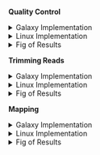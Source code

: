 **Quality Control**

<details >
<summary>Galaxy Implementation</summary>
<br>
-Select the **FastQC tool** with the following parameters
1. &quot;Short read data from your current history&quot;: Choose here either only the SRR891268\_R1 file with param-file or use param-files; use Multiple datasets to choose both SRR891268\_R1 and SRR891268\_R2.
2. Inspect the web page output of FastQC tool for the SRR891268\_R1 sample. Check what adapters are found at the end of the reads.
</details>  
<details >
<summary>Linux Implementation</summary>
<br>
  
-Download the FastQC module
Note: FASTQC requires java and javac installed for implementation and you need to run the fastqc file from the folder (using the relative/absolute links to the sequence reads)
```python
$ sudo apt install default-jre
```
```python
$ sudo apt install default-jdk
```
-Make the “fastqc” an executable file
```python
$ chmod 755 fastqc
```
-Run the fastqc on all sequenced reads from its folder
```python  
$ fastqc SRR891268_chr22_enriched_R1.fastq SRR891268_chr22_enriched_R2.fastq  
``` 
The report for each file is generated as an html file and a zip file containing more files that can be customised for reports. Look into the html files
</details>

<details >
<summary>Fig of Results</summary>
<br>  
<img src="https://user-images.githubusercontent.com/81503326/130265525-1612f50e-4f16-49ef-91cd-75f6ca537464.PNG" "" style="height: 100px; width:100px;"/>
<p align = left >Output of the LINUX chr22 bed file</p>
</details>   

**Trimming Reads**
  
<details >
<summary>Galaxy Implementation</summary>
<br>
  
-Select the **Cutadapt tool** with the following parameters

1. &quot;Single-end or Paired-end reads?&quot;: Paired-end

1. param-file &quot;FASTQ/A file #1&quot;: select SRR891268\_R1
2. param-file &quot;FASTQ/A file #2&quot;: select SRR891268\_R2
3. In &quot;Read 1 Options&quot;:

In &quot;3&#39; (End) Adapters&quot;:

param-repeat &quot;Insert 3&#39; (End) Adapters&quot;

&quot;Source&quot;: Enter custom sequence

&quot;Enter custom 3&#39; adapter name (Optional if Multiple output is &#39;No&#39;)&quot;: Nextera R1

&quot;Enter custom 3&#39; adapter sequence&quot;: CTGTCTCTTATACACATCTCCGAGCCCACGAGAC

1. In &quot;Read 2 Options&quot;:

In &quot;3&#39; (End) Adapters&quot;:

param-repeat &quot;Insert 3&#39; (End) Adapters&quot;

&quot;Source&quot;: Enter custom sequence

&quot;Enter custom 3&#39; adapter name (Optional)&quot;: Nextera R2

&quot;Enter custom 3&#39; adapter sequence&quot;: CTGTCTCTTATACACATCTGACGCTGCCGACGA

1. In &quot;Filter Options&quot;:

&quot;Minimum length&quot;: 20

1. In &quot;Read Modification Options&quot;:

&quot;Quality cutoff&quot;: 20

1. In &quot;Output Options&quot;:

&quot;Report&quot;: Yes

1. Click on the galaxy-eye (eye) icon of the report and read the first lines.

-*Check Adapter Removal*

Select the **Fast QC tool** with the following parameters

1. &quot;Short read data from your current history&quot;: select the output of Cutadapt param files; use; Multiple datasets to choose both Read 1 Output and Read 2 Output.
2. Click on the galaxy-eye (eye) icon of the report and read the first lines.
</details>  
<details >
<summary>Linux Implementation</summary>
<br>
-The fastqc report  indicates the presence of an overrepresented sequence and fastqc identifies it as “Nextera Transposase Sequence ''. This sequence is similar to but longer than the one given in the tutorial.

SRR891268_chr22_enriched_R1 = CTGTCTCTTATACACATCTCCGAGCCCACGAGACTAAGGCGAATCTCGTA (fastqc)
SRR891268_chr22_enriched_R1 = CTGTCTCTTATACACATCTCCGAGCCCACGAGAC (Galaxy tutorial)
SRR891268_chr22_enriched_R2 = CTGTCTCTTATACACATCTGACGCTGCCGACGAGTGTAGATCTCGGTGGT (fastqc)
SRR891268_chr22_enriched_R2 = CTGTCTCTTATACACATCTGACGCTGCCGACGA (Galaxy tutorial)
  
**Install cutadapt running**
 ```python 
-$ sudo apt install cutadapt
```
**For paired end trimming**
 ```python 
-$ cutadapt -a CTGTCTCTTATACACATCTCCGAGCCCACGAGAC -A CTGTCTCTTATACACATCTGACGCTGCCGACGA --minimum-length 20 -q 20 -o trimmed_1.fastq -p trimmed_2.fastq SRR891268_chr22_enriched_R1.fastq SRR891268_chr22_enriched_R2.fastq
 ```
</details> 
<details >
<summary>Fig of Results</summary>
<br>
<img src="https://user-images.githubusercontent.com/81503326/130266472-ff9b7010-5b74-4c4b-9a7d-c5038594bba1.PNG" " style="height: 100px; width:100px;"/>
<p align = left >Output of the FastQC report</p>
<img src="https://user-images.githubusercontent.com/81503326/130266652-3617379d-4f3c-4735-b94e-dd187e70ed08.PNG" " style="height: 100px; width:100px;"/>
<p align = left >Output of the FastQC report after cutadapt</p>
</details> 

**Mapping**
  
<details >
<summary>Galaxy Implementation</summary>
<br>
-### **Mapping reads to reference genome**

Select the **Bowtie2**   **tool** with the following parameters:

1. &quot;Is this single or paired library&quot;: Paired-end

1. param-file &quot;FASTQ/A file #1&quot;: select the output of Cutadapt tool &quot;Read 1 Output&quot;
2. param-file &quot;FASTQ/A file #2&quot;: select the output of Cutadapt tool &quot;Read 2 Output&quot;
3. &quot;Do you want to set paired-end options?&quot;: Yes

&quot;Set the maximum fragment length for valid paired-end alignments&quot;: 1000

&quot;Allow mate dovetailing&quot;: Yes

1. &quot;Will you select a reference genome from your history or use a built-in index?&quot;: Use a built-in genome index

1. &quot;Select reference genome&quot;: Human (Homo sapiens): hg38 Canonical
2. &quot;Set read groups information?&quot;: Do not set
3. &quot;Select analysis mode&quot;: 1: Default setting only

&quot;Do you want to use presets?&quot;: Very sensitive end-to-end (--very-sensitive)

1. &quot;Do you want to tweak SAM/BAM Options?&quot;: No
2. &quot;Save the bowtie2 mapping statistics to the history&quot;: Yes

1. Click on the galaxy-eye (eye) icon of the mapping stats.
</details>  
<details >
<summary>Linux Implementation</summary>
<br>
  
**Pulling the sequence for chromosome 22 for indexing and mapping**
```python   
-$ wget --timestamping 'ftp://hgdownload.cse.ucsc.edu/goldenPath/hg38/chromosomes/chr22.fa.gz' -O chr22.fa.gz
   For mapping to chr22-
```
**install bowtie2**
  
-Create index for Chromosome 22:  
```python  bowtie2-build chr22.fa.gz indexed_chr22 ```
-Start mapping for the parameters specified by Galaxy: 
```pythonbowtie2 --very-sensitive --maxins 1000 --dovetail -x indexed_chr22 -1 trimmed_1.fastq -2 trimmed_2.fastq -S Aligned_output.sam ```
</details>
  
<details >
<summary>Fig of Results</summary>
<img src="https://user-images.githubusercontent.com/81503326/130267285-bc54dc25-2f14-4293-b87e-6ab168ebfcbb.PNG" " style="height: 100px; width:100px;"/>
<p align = left >Output of the LINUX cutadapt adaptor trimming </p>
<img src="https://user-images.githubusercontent.com/81503326/130267862-141591ac-0e64-4aa6-8003-eb4ac96e5910.PNG" " style="height: 100px; width:100px;"/>
<p align = left >Output of the FastQC after adaptor trimming </p>                                                                                                                                                    
<br>
</details>    

  

  
  

























